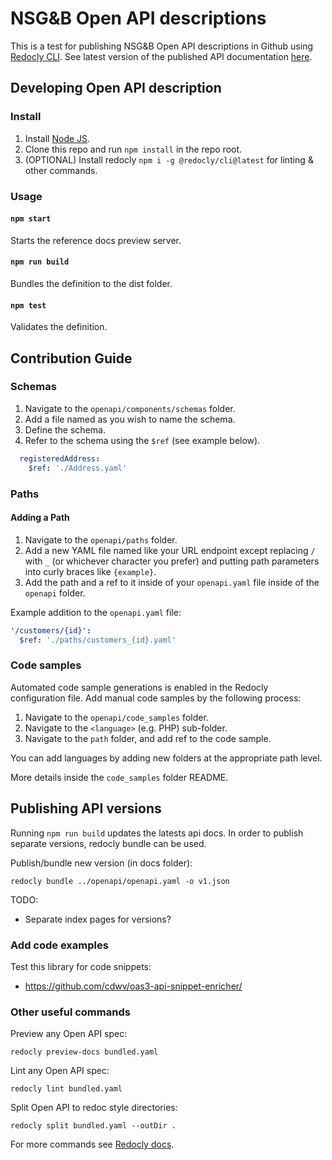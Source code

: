 # NSG&B Open API descriptions

This is a test for publishing NSG&B Open API descriptions in Github using [Redocly CLI](https://redocly.com/docs/cli/). See latest version of the published API documentation [here](https://nordicsmartgovernment.github.io/Nordic-Smart-Government-OpenAPI-Specifications/).

## Developing Open API description

### Install

1. Install [Node JS](https://nodejs.org/).
2. Clone this repo and run `npm install` in the repo root.
3. (OPTIONAL) Install redocly `npm i -g @redocly/cli@latest` for linting & other commands.

### Usage

#### `npm start`
Starts the reference docs preview server.

#### `npm run build`
Bundles the definition to the dist folder.

#### `npm test`
Validates the definition.

## Contribution Guide

### Schemas

1. Navigate to the `openapi/components/schemas` folder.
2. Add a file named as you wish to name the schema.
3. Define the schema.
4. Refer to the schema using the `$ref` (see example below).

```yaml
  registeredAddress:
    $ref: './Address.yaml'
```

### Paths

#### Adding a Path

1. Navigate to the `openapi/paths` folder.
2. Add a new YAML file named like your URL endpoint except replacing `/` with `_` (or whichever character you prefer) and putting path parameters into curly braces like `{example}`.
3. Add the path and a ref to it inside of your `openapi.yaml` file inside of the `openapi` folder.

Example addition to the `openapi.yaml` file:
```yaml
'/customers/{id}':
  $ref: './paths/customers_{id}.yaml'
```

### Code samples

Automated code sample generations is enabled in the Redocly configuration file. Add manual code samples by the following process:

1. Navigate to the `openapi/code_samples` folder.
2. Navigate to the `<language>` (e.g. PHP) sub-folder.
3. Navigate to the `path` folder, and add ref to the code sample.

You can add languages by adding new folders at the appropriate path level.

More details inside the `code_samples` folder README.

## Publishing API versions

Running `npm run build` updates the latests api docs. In order to publish separate versions, redocly bundle can be used.

Publish/bundle new version (in docs folder):
```
redocly bundle ../openapi/openapi.yaml -o v1.json
```

TODO:
* Separate index pages for versions?

### Add code examples

Test this library for code snippets:

* https://github.com/cdwv/oas3-api-snippet-enricher/

### Other useful commands

Preview any Open API spec:
```
redocly preview-docs bundled.yaml
```

Lint any Open API spec:
```
redocly lint bundled.yaml
```

Split Open API to redoc style directories:
```
redocly split bundled.yaml --outDir .
```

For more commands see [Redocly docs](https://redocly.com/docs/cli/commands/).
